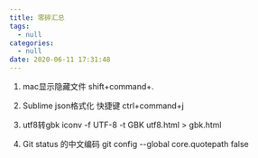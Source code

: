 ```yaml
---
title: 零碎汇总
tags:
  - null
categories:
  - null
date: 2020-06-11 17:31:48
---
```


1. mac显示隐藏文件 shift+command+.

2. Sublime json格式化 快捷键 ctrl+command+j

3. utf8转gbk   iconv -f UTF-8 -t GBK utf8.html > gbk.html

4. Git status 的中文编码
   git config --global core.quotepath false


